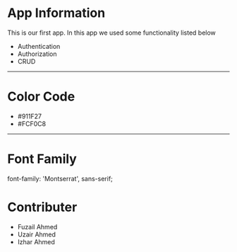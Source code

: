 # App Information
This is our first app.
In this app we used some functionality listed below

- Authentication
- Authorization
- CRUD

---- 

# Color Code

- #911F27
- #FCF0C8

----

# Font Family

font-family: 'Montserrat', sans-serif;

# Contributer

- Fuzail Ahmed
- Uzair Ahmed
- Izhar Ahmed